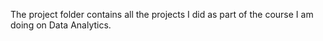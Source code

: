 The project folder contains all the projects I did as part of the course I am doing on Data Analytics.
